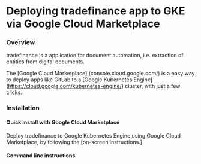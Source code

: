 # Deploying tradefinance app to GKE via Google Cloud Marketplace

### Overview
tradefinance is a application for document automation, i.e. extraction of entities from digital documents.

The [Google Cloud Marketplace] (console.cloud.google.com/) is a easy way to deploy apps like GitLab to a [Google Kubernetes Engine] (https://cloud.google.com/kubernetes-engine/) cluster, with just a few clicks.


### Installation

#### Quick install with Google Cloud Marketplace

Deploy tradefinance to Google Kubernetes Engine using Google Cloud Marketplace, by following the [on-screen instructions.]

#### Command line instructions

